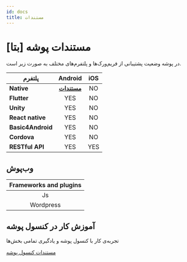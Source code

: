 ```yaml
---
id: docs
title: مستندات
---
```


# مستندات پوشه [بتا]

در پوشه وضعیت پشتیبانی از فریم‌ورک‌ها و پلتفرم‌های مختلف به صورت زیر است.


|پلتفرم|Android|iOS|
|----|:----:|:----:|
|**Native**|[**مستندات**](android-studio/intro.md)|NO|
|**Flutter**|YES|NO|
|**Unity**|YES|NO|
|**React native**|YES|NO|
|**Basic4Android**|YES|NO|
|**Cordova**|YES|NO|
|**RESTful API**|YES|YES|


## وب‌پوش

|Frameworks and plugins|
|:-:|
|Js|
|Wordpress|


## آموزش کار در کنسول پوشه

تجربه‌ی کار با کنسول پوشه و یادگیری تمامی بخش‌ها

[مستندات کنسول پوشه]()
